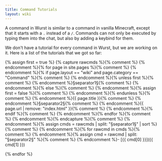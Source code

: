 ```yaml
---
title: Command Tutorials
layout: wiki
---
```

A command in Wurst is similar to a command in vanilla Minecraft, except that it starts with a `.` instead of a `/`. Commands can not only be executed by typing them into the chat, but also by adding a keybind for them.

We don't have a tutorial for every command in Wurst, but we are working on it. Here is a list of the tutorials that we got so far:

{% assign first = true %}
{% capture rawcmds %}{% comment %}
  {% endcomment %}{% for page in site.pages %}{% comment %}
    {% endcomment %}{% if page.layout == "wiki" and page.category == "Command" %}{% comment %}
      {% endcomment %}{% unless first %}{% comment %}
        {% endcomment %}§separator1§{% comment %}
      {% endcomment %}{% else %}{% comment %}
        {% endcomment %}{% assign first = false %}{% comment %}
      {% endcomment %}{% endunless %}{% comment %}
      {% endcomment %}{{ page.title }}{% comment %}
      {% endcomment %}§separator2§{% comment %}
      {% endcomment %}{{ page.url | remove: "index.html" }}{% comment %}
    {% endcomment %}{% endif %}{% comment %}
  {% endcomment %}{% endfor %}{% comment %}
{% endcomment %}{% endcapture %}{% comment %}
{% endcomment %}{% assign cmds = rawcmds | split: "§separator1§" | sort %}{% comment %}
{% endcomment %}{% for rawcmd in cmds %}{% comment %}
  {% endcomment %}{% assign cmd = rawcmd | split: "§separator2§" %}{% comment %}
    {% endcomment %}- [{{ cmd[0] }}]({{ cmd[1] }})

{% endfor %}
